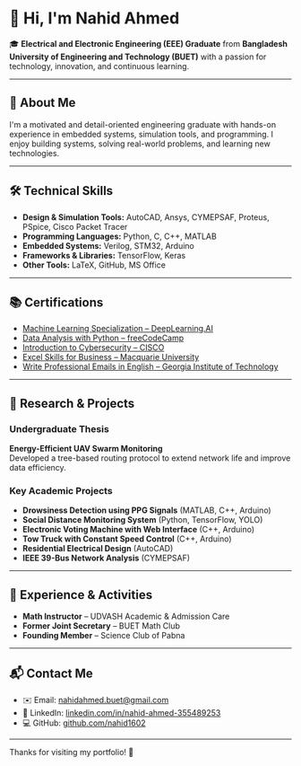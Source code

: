 # 👋 Hi, I'm Nahid Ahmed

🎓 **Electrical and Electronic Engineering (EEE) Graduate** from **Bangladesh University of Engineering and Technology (BUET)** with a passion for technology, innovation, and continuous learning.

---

## 🚀 About Me

I'm a motivated and detail-oriented engineering graduate with hands-on experience in embedded systems, simulation tools, and programming. I enjoy building systems, solving real-world problems, and learning new technologies.

---

## 🛠️ Technical Skills

- **Design & Simulation Tools:** AutoCAD, Ansys, CYMEPSAF, Proteus, PSpice, Cisco Packet Tracer  
- **Programming Languages:** Python, C, C++, MATLAB  
- **Embedded Systems:** Verilog, STM32, Arduino  
- **Frameworks & Libraries:** TensorFlow, Keras  
- **Other Tools:** LaTeX, GitHub, MS Office  

---

## 📚 Certifications

- [Machine Learning Specialization – DeepLearning.AI](https://www.coursera.org/account/accomplishments/verify/W99P6QQKCF96)  
- [Data Analysis with Python – freeCodeCamp](https://www.freecodecamp.org/certification/Nahid_Ahmed/data-analysis-with-python-v7)  
- [Introduction to Cybersecurity – CISCO](https://www.credly.com/badges/5b7e2d27-f241-4305-9462-4f2b74da0871/linked_in_profile)  
- [Excel Skills for Business – Macquarie University](https://www.coursera.org/account/accomplishments/certificate/3EUZURW7XHN5)  
- [Write Professional Emails in English – Georgia Institute of Technology](https://coursera.org/share/ae4e6ecb0894b3b5fe9270f938ddb301)  

---

## 🧪 Research & Projects

### Undergraduate Thesis
**Energy-Efficient UAV Swarm Monitoring**  
Developed a tree-based routing protocol to extend network life and improve data efficiency.

### Key Academic Projects
- **Drowsiness Detection using PPG Signals** (MATLAB, C++, Arduino)  
- **Social Distance Monitoring System** (Python, TensorFlow, YOLO)  
- **Electronic Voting Machine with Web Interface** (C++, Arduino)  
- **Tow Truck with Constant Speed Control** (C++, Arduino)  
- **Residential Electrical Design** (AutoCAD)  
- **IEEE 39-Bus Network Analysis** (CYMEPSAF)

---

## 💼 Experience & Activities

- **Math Instructor** – UDVASH Academic & Admission Care  
- **Former Joint Secretary** – BUET Math Club  
- **Founding Member** – Science Club of Pabna  

---

## 📬 Contact Me

- ✉️ Email: [nahidahmed.buet@gmail.com](mailto:nahidahmed.buet@gmail.com)  
- 🔗 LinkedIn: [linkedin.com/in/nahid-ahmed-355489253](https://linkedin.com/in/nahid-ahmed-355489253)  
- 💻 GitHub: [github.com/nahid1602](https://github.com/nahid1602)  

---

Thanks for visiting my portfolio! 🙏
